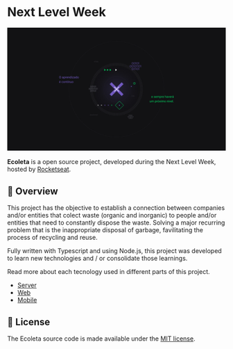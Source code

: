 # Next Level Week

![Example 1](/assets/1920x1080.jpg)

**Ecoleta** is a open source project, developed during the Next Level Week, hosted by [Rocketseat](https://rocketseat.com.br).

## 🚀 Overview

This project has the objective to establish a connection between companies and/or entities that colect waste (organic and inorganic) to people and/or entities that need to constantly dispose the waste. Solving a major recurring problem that is the inappropriate disposal of garbage, favilitating the process of recycling and reuse.

Fully written with Typescript and using Node.js, this project was developed to learn new technologies and / or consolidate those learnings.

Read more about each tecnology used in different parts of this project.
- [Server](/server/)
- [Web](/web/)
- [Mobile](/mobile/)

## 📃 License

The Ecoleta source code is made available under the [MIT license](LICENSE).